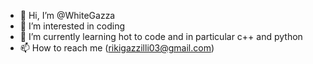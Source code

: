 - 👋 Hi, I’m @WhiteGazza
- 👀 I’m interested in coding 
- 🌱 I’m currently learning hot to code and in particular c++ and python 
- 📫 How to reach me (rikigazzilli03@gmail.com)

<!---
WhiteGazza/WhiteGazza is a ✨ special ✨ repository because its `README.md` (this file) appears on your GitHub profile.
You can click the Preview link to take a look at your changes.
--->
